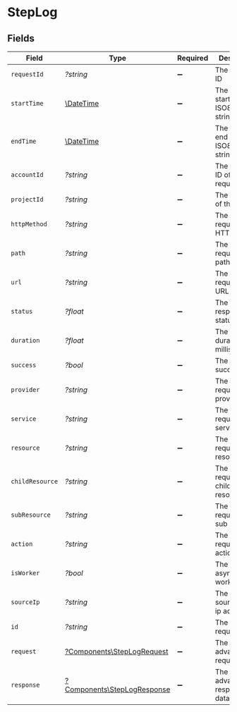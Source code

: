 # StepLog


## Fields

| Field                                                                     | Type                                                                      | Required                                                                  | Description                                                               | Example                                                                   |
| ------------------------------------------------------------------------- | ------------------------------------------------------------------------- | ------------------------------------------------------------------------- | ------------------------------------------------------------------------- | ------------------------------------------------------------------------- |
| `requestId`                                                               | *?string*                                                                 | :heavy_minus_sign:                                                        | The request ID                                                            | adbf752f-6457-4ddd-89b3-98ae2252b83b                                      |
| `startTime`                                                               | [\DateTime](https://www.php.net/manual/en/class.datetime.php)             | :heavy_minus_sign:                                                        | The request start time ISO8601 date string                                | 2021-01-01T00:00:00Z                                                      |
| `endTime`                                                                 | [\DateTime](https://www.php.net/manual/en/class.datetime.php)             | :heavy_minus_sign:                                                        | The request end time ISO8601 date string                                  | 2021-01-01T00:00:00Z                                                      |
| `accountId`                                                               | *?string*                                                                 | :heavy_minus_sign:                                                        | The account ID of the request                                             | 45355976281015164504                                                      |
| `projectId`                                                               | *?string*                                                                 | :heavy_minus_sign:                                                        | The project ID of the request                                             | dev-project-68574                                                         |
| `httpMethod`                                                              | *?string*                                                                 | :heavy_minus_sign:                                                        | The requested HTTP method                                                 | get                                                                       |
| `path`                                                                    | *?string*                                                                 | :heavy_minus_sign:                                                        | The requested path                                                        | /unified/hris/employees                                                   |
| `url`                                                                     | *?string*                                                                 | :heavy_minus_sign:                                                        | The requested URL                                                         | https://api.stackone.com/unified/hris/employees?raw=false                 |
| `status`                                                                  | *?float*                                                                  | :heavy_minus_sign:                                                        | The requests response status code                                         | 200                                                                       |
| `duration`                                                                | *?float*                                                                  | :heavy_minus_sign:                                                        | The request duration in milliseconds                                      | 356                                                                       |
| `success`                                                                 | *?bool*                                                                   | :heavy_minus_sign:                                                        | The request success flag                                                  | true                                                                      |
| `provider`                                                                | *?string*                                                                 | :heavy_minus_sign:                                                        | The requested provider                                                    | planday                                                                   |
| `service`                                                                 | *?string*                                                                 | :heavy_minus_sign:                                                        | The requested service                                                     | hris                                                                      |
| `resource`                                                                | *?string*                                                                 | :heavy_minus_sign:                                                        | The requested resource                                                    | employees                                                                 |
| `childResource`                                                           | *?string*                                                                 | :heavy_minus_sign:                                                        | The requested child resource                                              | time-off                                                                  |
| `subResource`                                                             | *?string*                                                                 | :heavy_minus_sign:                                                        | The requested sub resource                                                | documents                                                                 |
| `action`                                                                  | *?string*                                                                 | :heavy_minus_sign:                                                        | The requested action                                                      | download                                                                  |
| `isWorker`                                                                | *?bool*                                                                   | :heavy_minus_sign:                                                        | The asynchronous worker flag                                              | false                                                                     |
| `sourceIp`                                                                | *?string*                                                                 | :heavy_minus_sign:                                                        | The requests source IPV4 ip address                                       | 192.168.1.1                                                               |
| `id`                                                                      | *?string*                                                                 | :heavy_minus_sign:                                                        | The provider request ID                                                   | adbf752f-6457-4ddd-89b3-98ae2252b83b                                      |
| `request`                                                                 | [?Components\StepLogRequest](../../Models/Components/StepLogRequest.md)   | :heavy_minus_sign:                                                        | The advanced log request data                                             |                                                                           |
| `response`                                                                | [?Components\StepLogResponse](../../Models/Components/StepLogResponse.md) | :heavy_minus_sign:                                                        | The advanced log response data                                            |                                                                           |